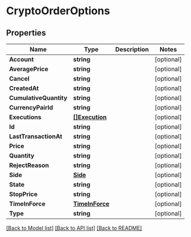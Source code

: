 # CryptoOrderOptions

## Properties

Name | Type | Description | Notes
------------ | ------------- | ------------- | -------------
**Account** | **string** |  | [optional] 
**AveragePrice** | **string** |  | [optional] 
**Cancel** | **string** |  | [optional] 
**CreatedAt** | **string** |  | [optional] 
**CumulativeQuantity** | **string** |  | [optional] 
**CurrencyPairId** | **string** |  | [optional] 
**Executions** | [**[]Execution**](Execution.md) |  | [optional] 
**Id** | **string** |  | [optional] 
**LastTransactionAt** | **string** |  | [optional] 
**Price** | **string** |  | [optional] 
**Quantity** | **string** |  | [optional] 
**RejectReason** | **string** |  | [optional] 
**Side** | [**Side**](Side.md) |  | [optional] 
**State** | **string** |  | [optional] 
**StopPrice** | **string** |  | [optional] 
**TimeInForce** | [**TimeInForce**](TimeInForce.md) |  | [optional] 
**Type** | **string** |  | [optional] 

[[Back to Model list]](../README.md#documentation-for-models) [[Back to API list]](../README.md#documentation-for-api-endpoints) [[Back to README]](../README.md)



